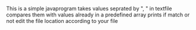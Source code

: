 This is a simple javaprogram
takes values seprated by ", " in textfile
compares them with values already in a predefined array
prints if match or not
edit the file location according to your file
